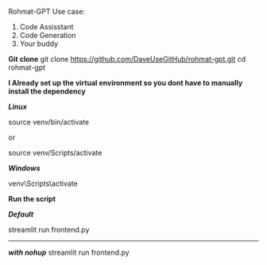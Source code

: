 Rohmat-GPT
Use case:
1. Code Assisstant
2. Code Generation
3. Your buddy

**Git clone**
git clone https://github.com/DaveUseGitHub/rohmat-gpt.git
cd rohmat-gpt

**I Already set up the virtual environment so you dont have to manually install the dependency**

***Linux***

source venv/bin/activate 

or

source venv/Scripts/activate


***Windows***

venv\Scripts\activate


**Run the script**

***Default***

streamlit run frontend.py

******

***with nohup***
streamlit run frontend.py

